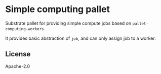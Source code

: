 Simple computing pallet
====

Substrate pallet for providing simple compute jobs based on `pallet-computing-workers`.

It provides basic abstraction of `job`, and can only assign job to a worker.

## License

Apache-2.0
